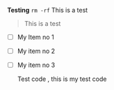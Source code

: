 **Testing**
`rm -rf`
This is a test
> This is a test

 - [ ] My Item no 1
 - [ ] My item no 2
 - [ ] My item no 3
 
     Test code , this is my test code
